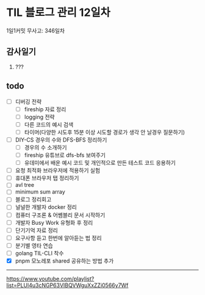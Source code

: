 # TIL 블로그 관리 12일차

1일1커밋 무사고: 346일차

## 감사일기

1. ???

## todo

- [ ] 디버깅 전략
  - [ ] fireship 자료 정리
  - [ ] logging 전략
  - [ ] 다른 코드의 예시 검색
  - [ ] 타이머(다양한 시도후 15분 이상 시도할 경로가 생각 안 날경우 질문하기)
- [ ] DIY-CS 경우의 수와 DFS-BFS 정리하기
  - [ ] 경우의 수 소개하기
  - [ ] fireship 유튜브로 dfs-bfs 보여주기
  - [ ] 유데미에서 배운 예시 코드 및 개인적으로 만든 테스트 코드 응용하기
- [ ] 요청 최적화 브라우저에 적용하기 실험
- [ ] 휴대폰 브라우저 탭 정리하기
- [ ] avl tree
- [ ] minimum sum array
- [ ] 블로그 정리회고
- [ ] 널널한 개발자 docker 정리
- [ ] 컴퓨터 구조론 & 어쎔블리 문서 시작하기
- [ ] 개발자 Busy Work 유형화 후 정리
- [ ] 단기기억 자료 정리
- [ ] 요구사항 듣고 한번에 알아듣는 법 정리
- [ ] 분기별 영타 연습
- [ ] golang TIL-CLI 착수
- [x] pnpm 모노레포 shared 공유하는 방법 추가

---

https://www.youtube.com/playlist?list=PLUl4u3cNGP63VIBQVWguXxZZi0566y7Wf

